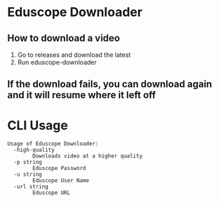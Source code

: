# Eduscope Downloader


## How to download a video

1. Go to releases and download the latest
2. Run eduscope-downloader

## If the download fails, you can download again and it will resume where it left off

# CLI Usage 

```
Usage of Eduscope Downloader:
  -high-quality
        Downloads video at a higher quality
  -p string
        Eduscope Password
  -u string
        Eduscope User Name
  -url string
        Eduscope URL
```
